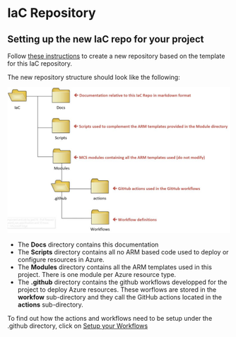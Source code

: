 # IaC Repository

## Setting up the new IaC repo for your project

Follow [these instructions](https://docs.github.com/en/github/creating-cloning-and-archiving-repositories/creating-a-repository-from-a-template) to create a new repository based on the template for this IaC repository.

The new repository structure should look like the following:

   <img src=".attachments/top-level-directory-structure.jpg" alt="top-level-directory-structure" title="Top Level Directory Structure"/>

* The **Docs** directory contains this documentation
* The **Scripts** directory contains all no ARM based code used to deploy or configure resources in Azure.
* The **Modules** directory contains all the ARM templates used in this project. There is one module per Azure resource type.
* The **.github** directory contains the github workflows developped for the project to deploy Azure resources. These worflows are stored in the **workfow** sub-directory and they call the GitHub actions located in the **actions** sub-directory.

To find out how the actions and workflows need to be setup under the .github directory, click on [Setup your Workflows](../Docs/Setup-your-workflows.md/)
